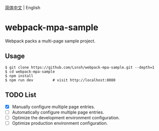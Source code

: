 [简体中文][1] | English

# webpack-mpa-sample

Webpack packs a multi-page sample project.

## Usage

``` shell
$ git clone https://github.com/Lsnsh/webpack-mpa-sample.git --depth=1
$ cd webpack-mpa-sample
$ npm install
$ npm run dev         # visit http://localhost:8080
```

## TODO List

- [x] Manually configure multiple page entries.
- [ ] Automatically configure multiple page entries.
- [ ] Optimize the development environment configuration.
- [ ] Optimize production environment configuration.

[1]: ./README.md